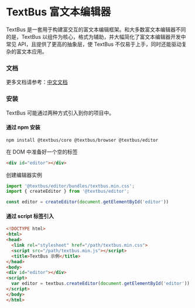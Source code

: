 TextBus 富文本编辑器
=====================

TextBus 是一套用于构建富交互的富文本编辑框架。和大多数富文本编辑器不同的是，TextBus 以组件为核心，格式为辅助，并大幅简化了富文本编辑器开发中常见 API，且提供了更高的抽象层，使 TextBus 不仅易于上手，同时还能驱动复杂的富文本应用。

### 文档

更多文档请参考：[中文文档](https://textbus.io)

### 安装

TextBus 可能通过两种方式引入到你的项目中。

#### 通过 npm 安装
```
npm install @textbus/core @textbus/browser @textbus/editor
```
在 DOM 中准备好一个空的标签
```html
<div id="editor"></div>
```

创建编辑器实例

```ts
import '@textbus/editor/bundles/textbus.min.css';
import { createEditor } from '@textbus/editor';

const editor = createEditor(document.getElementById('editor'))

```


#### 通过 script 标签引入

```html
<!DOCTYPE html>
<html>
<head>
  <link rel="stylesheet" href="/path/textbus.min.css">
  <script src="/path/textbus.min.js"></script>
  <title>TextBus 示例</title>
</head>
<body>
<div id="editor"></div>
<script>
  var editor = textbus.createEditor(document.getElementById('editor'))
</script>
</body>
</html>
```
